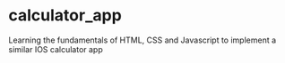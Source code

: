 # calculator_app
Learning the fundamentals of HTML, CSS and Javascript to implement a similar IOS calculator app
